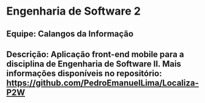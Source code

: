 # Engenharia de Software 2 
## Equipe: Calangos da Informação

## Descrição: Aplicação front-end mobile para a disciplina de Engenharia de Software II. Mais informações disponíveis no repositório: https://github.com/PedroEmanuelLima/Localiza-P2W 
